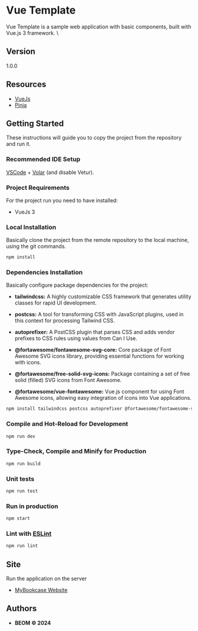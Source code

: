 # Vue Template

Vue Template is a sample web application with basic components, built with Vue.js 3 framework. \

## Version

1.0.0

## Resources

- [VueJs](https://vuejs.org/guide/introduction.html)
- [Pinia](https://pinia.vuejs.org/introduction.html)

## Getting Started

These instructions will guide you to copy the project from the repository and run it.

### Recommended IDE Setup

[VSCode](https://code.visualstudio.com/) + [Volar](https://marketplace.visualstudio.com/items?itemName=Vue.volar) (and disable Vetur).

### Project Requirements

For the project run you need to have installed:

- VueJs 3

### Local Installation

Basically clone the project from the remote repository to the local machine, using the git commands.

```sh
npm install
```

### Dependencies Installation

Basically configure package dependencies for the project:

- **tailwindcss:** A highly customizable CSS framework that generates utility classes for rapid UI development.

- **postcss:** A tool for transforming CSS with JavaScript plugins, used in this context for processing Tailwind CSS.

- **autoprefixer:** A PostCSS plugin that parses CSS and adds vendor prefixes to CSS rules using values from Can I Use.

- **@fortawesome/fontawesome-svg-core:** Core package of Font Awesome SVG icons library, providing essential functions for working with icons.

- **@fortawesome/free-solid-svg-icons:** Package containing a set of free solid (filled) SVG icons from Font Awesome.

- **@fortawesome/vue-fontawesome:** Vue.js component for using Font Awesome icons, allowing easy integration of icons into Vue applications.

```sh
npm install tailwindcss postcss autoprefixer @fortawesome/fontawesome-svg-core @fortawesome/free-solid-svg-icons @fortawesome/vue-fontawesome --save
```

### Compile and Hot-Reload for Development

```sh
npm run dev
```

### Type-Check, Compile and Minify for Production

```sh
npm run build
```

### Unit tests

```sh
npm run test
```

### Run in production

```sh
npm start
```

### Lint with [ESLint](https://eslint.org/)

```sh
npm run lint
```

## Site

Run the application on the server

- [MyBookcase Website](http://localhost:8080/template)

## Authors

- **BEOM &copy; 2024**
